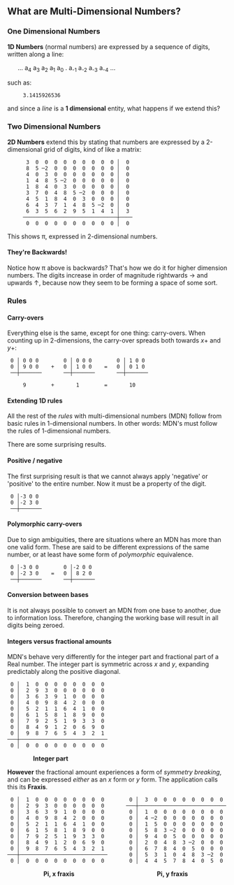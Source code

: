 ## What are Multi-Dimensional Numbers?

### One Dimensional Numbers
**1D Numbers** (normal numbers) are expressed by a sequence of digits, written along a line:

&nbsp;&nbsp;&nbsp;&nbsp;&nbsp;&nbsp;… a<sub>4</sub> a<sub>3</sub> a<sub>2</sub> a<sub>1</sub> a<sub>0</sub> . a<sub>-1</sub> a<sub>-2</sub> a<sub>-3</sub> a<sub>-4</sub> …

such as:

```     3.1415926536```

and since a _line_ is a __1 dimensional__ entity, what happens if we extend this?

### Two Dimensional Numbers

 **2D Numbers** extend this by stating that numbers are expressed by a 2-dimensional grid of digits, kind of like a matrix:


```text
      3  0  0  0  0  0  0  0  0  0 │  0
      8  5 ─2  0  0  0  0  0  0  0 │  0
      4  0  3  0  0  0  0  0  0  0 │  0
      1  4  8  5 ─2  0  0  0  0  0 │  0
      1  8  4  0  3  0  0  0  0  0 │  0
      3  7  0  4  8  5 ─2  0  0  0 │  0
      4  5  1  8  4  0  3  0  0  0 │  0
      6  4  3  7  1  4  8  5 ─2  0 │  0
      6  3  5  6  2  9  5  1  4  1 │  3
     ──────────────────────────────┼────
      0  0  0  0  0  0  0  0  0  0 │  0
```

This shows π, expressed in 2-dimensional numbers.

#### They're Backwards!

Notice how π above is backwards?  That's how we do it for higher dimension numbers.  The digits increase in order of magnitude rightwards → and upwards ↑, because now they seem to be forming a space of some sort.

### Rules

#### Carry-overs

Everything else is the same, except for one thing: carry-overs.  When counting up in 2-dimensions, the carry-over spreads both towards _x_+ and _y_+:

```text
 0 │ 0 0 0        0 │ 0 0 0        0 │ 1 0 0
 0 │ 9 0 0    +   0 │ 1 0 0    =   0 │ 0 1 0
 ──┼───────       ──┼───────       ──┼───────

     9        +       1        =       10
```

#### Extending 1D rules

All the rest of the _rules_ with multi-dimensional numbers (MDN) follow from basic rules in 1-dimensional numbers.  In other words: MDN's must follow the rules of 1-dimensional numbers.

There are some surprising results.

#### Positive / negative

The first surprising result is that we cannot always apply 'negative' or 'positive' to the entire number.  Now it must be a property of the digit.
```text
 0 │-3 0 0
 0 │-2 3 0
 ──┼───────
```

#### Polymorphic carry-overs

Due to sign ambiguities, there are situations where an MDN has more than one valid form.  These are said to be different expressions of the same number, or at least have some form of _polymorphic_ equivalence.

```text
 0 │-3 0 0        0 │-2 0 0
 0 │-2 3 0    =   0 │ 8 2 0
 ──┼───────       ──┼───────
```

#### Conversion between bases

It is not always possible to convert an MDN from one base to another, due to information loss.  Therefore, changing the working base will result in all digits being zeroed.

#### Integers versus fractional amounts

MDN's behave very differently for the integer part and fractional part of a Real number.  The integer part is symmetric across _x_ and _y_, expanding predictably along the positive diagonal.

```text
 0 │  1  0  0  0  0  0  0  0  0
 0 │  2  9  3  0  0  0  0  0  0
 0 │  3  6  3  9  1  0  0  0  0
 0 │  4  0  9  8  4  2  0  0  0
 0 │  5  2  1  1  6  4  1  0  0
 0 │  6  1  5  8  1  8  9  0  0
 0 │  7  9  2  5  1  9  3  3  0
 0 │  8  4  9  1  2  0  6  9  0
 0 │  9  8  7  6  5  4  3  2  1
───┼────────────────────────────
 0 │  0  0  0  0  0  0  0  0  0
```
&nbsp;&nbsp;&nbsp;&nbsp;&nbsp;&nbsp;&nbsp;&nbsp;&nbsp;&nbsp;&nbsp;&nbsp;&nbsp;&nbsp;&nbsp;__Integer part__

__However__ the fractional amount experiences a form of _symmetry breaking_, and can be expressed _either_ as an _x_ form or _y_ form.  The application calls this its __Fraxis__.

```text
 0 │  1  0  0  0  0  0  0  0  0        0 │  3  0  0  0  0  0  0  0  0
 0 │  2  9  3  0  0  0  0  0  0       ───┼────────────────────────────
 0 │  3  6  3  9  1  0  0  0  0        0 │  1  0  0  0  0  0  0  0  0
 0 │  4  0  9  8  4  2  0  0  0        0 │  4 ─2  0  0  0  0  0  0  0
 0 │  5  2  1  1  6  4  1  0  0        0 │  1  5  0  0  0  0  0  0  0
 0 │  6  1  5  8  1  8  9  0  0        0 │  5  8  3 ─2  0  0  0  0  0
 0 │  7  9  2  5  1  9  3  3  0        0 │  9  4  0  5  0  0  0  0  0
 0 │  8  4  9  1  2  0  6  9  0        0 │  2  0  4  8  3 ─2  0  0  0
 0 │  9  8  7  6  5  4  3  2  1        0 │  6  7  8  4  0  5  0  0  0
───┼────────────────────────────       0 │  5  3  1  0  4  8  3 ─2  0
 0 │  0  0  0  0  0  0  0  0  0        0 │  4  4  5  7  8  4  0  5  0
```
&nbsp;&nbsp;&nbsp;&nbsp;&nbsp;&nbsp;&nbsp;&nbsp;&nbsp;&nbsp;&nbsp;&nbsp;&nbsp;&nbsp;&nbsp;&nbsp;&nbsp;&nbsp;&nbsp;&nbsp;&nbsp;__Pi, x fraxis__&nbsp;&nbsp;&nbsp;&nbsp;&nbsp;&nbsp;&nbsp;&nbsp;&nbsp;&nbsp;&nbsp;&nbsp;&nbsp;&nbsp;&nbsp;&nbsp;&nbsp;&nbsp;&nbsp;&nbsp;&nbsp;&nbsp;&nbsp;&nbsp;&nbsp;&nbsp;&nbsp;&nbsp;&nbsp;&nbsp;&nbsp;&nbsp;&nbsp;&nbsp;&nbsp;&nbsp;&nbsp;&nbsp;&nbsp;&nbsp;&nbsp;&nbsp;&nbsp;&nbsp;&nbsp;&nbsp;&nbsp;&nbsp;__Pi, y fraxis__

